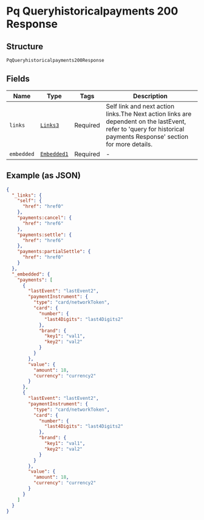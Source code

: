 
# Pq Queryhistoricalpayments 200 Response

## Structure

`PqQueryhistoricalpayments200Response`

## Fields

| Name | Type | Tags | Description |
|  --- | --- | --- | --- |
| `links` | [`Links3`](../../doc/models/links-3.md) | Required | Self link and next action links.The Next action links are dependent on the lastEvent, refer to 'query for historical payments Response' section for more details. |
| `embedded` | [`Embedded1`](../../doc/models/embedded-1.md) | Required | - |

## Example (as JSON)

```json
{
  "_links": {
    "self": {
      "href": "href0"
    },
    "payments:cancel": {
      "href": "href6"
    },
    "payments:settle": {
      "href": "href6"
    },
    "payments:partialSettle": {
      "href": "href0"
    }
  },
  "_embedded": {
    "payments": [
      {
        "lastEvent": "lastEvent2",
        "paymentInstrument": {
          "type": "card/networkToken",
          "card": {
            "number": {
              "last4Digits": "last4Digits2"
            },
            "brand": {
              "key1": "val1",
              "key2": "val2"
            }
          }
        },
        "value": {
          "amount": 18,
          "currency": "currency2"
        }
      },
      {
        "lastEvent": "lastEvent2",
        "paymentInstrument": {
          "type": "card/networkToken",
          "card": {
            "number": {
              "last4Digits": "last4Digits2"
            },
            "brand": {
              "key1": "val1",
              "key2": "val2"
            }
          }
        },
        "value": {
          "amount": 18,
          "currency": "currency2"
        }
      }
    ]
  }
}
```

